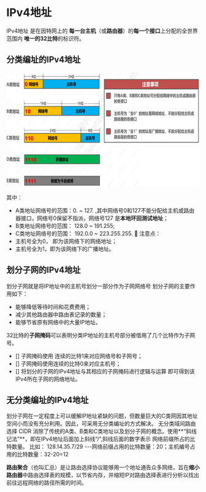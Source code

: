 # IPv4地址
IPv4地址 是在因特网上的 **每一台主机**（或**路由器**）的**每一个接口**上分配的全世界范围内 **唯一的32比特**的标识符。

## 分类编址的IPv4地址
 <div align=left><img width="560" height="300" src="./images/分类的IPv4地址.PNG"/></div>   

其中：
- A类地址网络号的范围：0. ~ 127. ,其中网络号0和127不能分配给主机或路由器接口，网络号0保留不指派，网络号127 是**本地环回测试地址**；
- B类地址网络号的范围： 128.0 ~ 191.255;
- C类地址网络号的范围： 192.0.0 ~ 223.255.255.
:pencil:   注意点：
- 主机号全为0， 即为该网络下的网络地址；
- 主机号全为1，即为该网络下的广播地址。

## 划分子网的IPv4地址
划分子网就是将IP地址中的主机号划分一部分作为子网网络号
划分子网的主要作用如下：
- 能够降低等待时间和花费费用；
- 减少其他路由器中路由表记录的数量；
- 能够节省原有网络中的大量IP地址。

32比特的**子网掩码**可以表明分类IP地址的主机号部分被借用了几个比特作为子网号。
- [] 子网掩码使用 连续的比特1来对应网络号和子网号；
- [] 子网掩码使用连续的比特0来对应主机号；
- [] 将划分的子网的IPv4地址与其相应的子网掩码进行逻辑与运算 即可得到该IPv4所在子网的网络地址。

## 无分类编址的IPv4地址
划分子网在一定程度上可以缓解IP地址紧缺的问题，但数量巨大的C类网因其地址空间小而没有充分利用。因此，可采用无分类编址的方式解决。
无分类域间路由选择 CIDR 消除了传统的A类、B类和C类地址以及划分子网的概念。使用**“斜线记法”**，即在IPv4地址后面加上斜线“/”,斜线后面的数字表示 网络前缀所占的比特数量。 比如：
128.14.35.7/29    ---网络前缀占用的比特数量：20；主机编号占用的比特数量：32-20=12

**路由聚合**（也叫汇总）是让路由选择协议能够用一个地址通告众多网络，旨在**缩小路由器**中路由选择表的规模，以节省内存，并缩短IP对路由选择表进行分析以找出前往远程网络的路径所需的时间。


